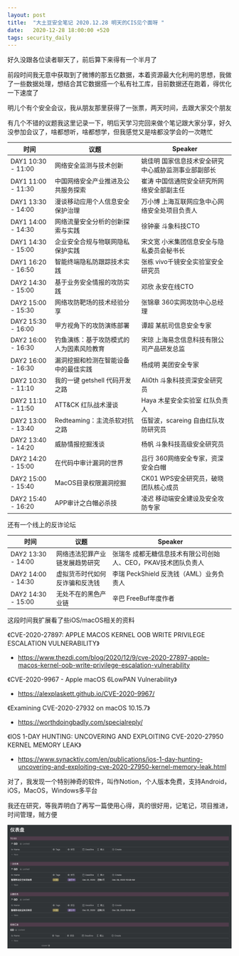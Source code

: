 ```yaml
---
layout: post
title:  "大土豆安全笔记 2020.12.28 明天的CIS见个面呀 "
date:   2020-12-28 18:00:00 +520
tags: security_daily
---
```


好久没跟各位读者聊天了，前后算下来得有一个半月了

前段时间我无意中获取到了微博的那五亿数据，本着资源最大化利用的思想，我做了一些数据处理，想结合其它数据搭一个私有社工库，目前数据还在跑着，得优化一下速度了

明儿个有个安全会议，我从朋友那里获得了一张票，两天时间，去跟大家交个朋友

有几个不错的议题我这里记录一下，明后天学习完回来做个笔记跟大家分享，好久没参加会议了，啥都想听，啥都想学，但我感觉又是啥都没学会的一次瞎忙

| 时间 | 议题 | Speaker |
| - | - | - |
| DAY1 10:30 - 11:00 | 网络安全监测与技术创新 | 姚佳明 国家信息技术安全研究中心威胁监测事业部副部长 |
| DAY1 11:00 - 11:30 | 中国网络安全产业推进及公共服务探索 | 崔涛 中国信通院安全研究所网络安全部副主任 |
| DAY1 13:30 - 14:00 | 漫谈移动应用个人信息安全保护治理 | 万小博 上海互联网应急中心网络安全处项目负责人 |
| DAY1 14:00 - 14:30 | 网络流量安全分析的创新探索与实践 | 徐钟豪 斗象科技CTO |
| DAY1 14:30 - 15:00 | 企业安全合规与物联网隐私保护实践 | 宋文宽 小米集团信息安全与隐私委员会秘书长 |
| DAY1 16:20 - 16:50 | 智能终端隐私防跟踪技术实践 | 张栋 vivo千镜安全实验室安全研究员 |
| DAY2 14:30 - 15:00 | 基于业务安全情报的攻防实践 | 邓欣 永安在线CTO |
| DAY2 15:00 - 15:30 | 网络攻防靶场的技术经验分享 | 张锦章 360实网攻防中心总经理 |
| DAY2 15:30 - 16:00 | 甲方视角下的攻防演练部署 | 谭超 某航司信息安全专家 |
| DAY2 16:00 - 16:30 | 钓鱼演练：基于攻防模式的人为因素风险教育 | 宋琼 上海易念信息科技有限公司产品研发总监 |
| DAY2 16:00 - 16:30 | 漏洞挖掘和检测在智能设备中的最佳实践 | 杨成明 美团安全专家 |
| DAY2 10:30 - 11:10 | 我的一键 getshell 代码开发之路 | Ali0th 斗象科技资深安全研究员 |
| DAY2 11:10 - 11:50 | ATT&CK 红队战术漫谈 | Haya 木星安全实验室 红队负责人 |
| DAY2 13:00 - 13:40 | Redteaming：主流杀软对抗之路 | 伍智波，scareing 自由红队攻防研究员 |
| DAY2 13:40 - 14:20 | 威胁情报挖掘浅谈 | 杨帆 斗象科技高级安全研究员 |
| DAY2 14:20 - 15:00 | 在代码中审计漏洞的世界 | 吕行 360网络安全专家，资深安全白帽 |
| DAY2 15:00 - 15:40 | MacOS目录权限漏洞挖掘 | CK01 WPS安全研究员，破晓团队核心成员 |
| DAY2 15:40 - 16:20 | APP审计之白帽必杀技 | 凌迟 移动端安全建设及安全攻防专家 |

还有一个线上的反诈论坛

| 时间 | 议题 | Speaker |
| - | - | - |
| DAY2 13:30 - 14:00 | 网络违法犯罪产业链发展趋势研究 | 张瑞冬 成都无糖信息技术有限公司创始人、CEO，PKAV技术团队负责人 |
| DAY2 14:00 - 14:30 | 虚拟货币时代如何反诈骗和反洗钱 | 李瑞 PeckShield 反洗钱（AML）业务负责人 |
| DAY2 14:30 - 15:00 | 无处不在的黑色产业链 | 辛巴 FreeBuf年度作者 |

这段时间我扩展看了些iOS/macOS相关的资料

《CVE-2020-27897: APPLE MACOS KERNEL OOB WRITE PRIVILEGE ESCALATION VULNERABILITY》
- https://www.thezdi.com/blog/2020/12/9/cve-2020-27897-apple-macos-kernel-oob-write-privilege-escalation-vulnerability

《CVE-2020-9967 - Apple macOS 6LowPAN Vulnerability》
- https://alexplaskett.github.io/CVE-2020-9967/

《Examining CVE-2020-27932 on macOS 10.15.7》
- https://worthdoingbadly.com/specialreply/

《IOS 1-DAY HUNTING: UNCOVERING AND EXPLOITING CVE-2020-27950 KERNEL MEMORY LEAK》
- https://www.synacktiv.com/en/publications/ios-1-day-hunting-uncovering-and-exploiting-cve-2020-27950-kernel-memory-leak.html

对了，我发现一个特别神奇的软件，叫作Notion，个人版本免费，支持Android，iOS，MacOS，Windows多平台

我还在研究，等我弄明白了再写一篇使用心得，真的很好用，记笔记，项目推进，时间管理，贼方便

![IMAGE](/assets/resources/54741AEBE6B36EB1556A09DBCC33C296.jpg)